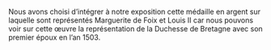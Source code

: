 Nous avons choisi d’intégrer à notre exposition cette médaille en argent sur laquelle sont représentés Marguerite de Foix et Louis II car nous pouvons voir sur cette œuvre la représentation de la Duchesse de Bretagne avec son premier époux en l’an 1503.